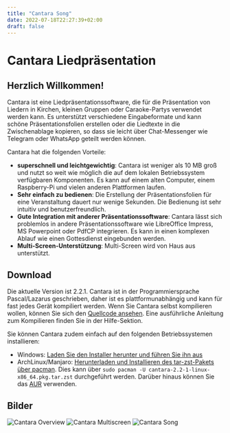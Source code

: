 ```yaml
---
title: "Cantara Song"
date: 2022-07-18T22:27:39+02:00
draft: false
---
```


# Cantara Liedpräsentation

## Herzlich Willkommen!

Cantara ist eine Liedpräsentationssoftware, die für die Präsentation von Liedern in Kirchen, kleinen Gruppen oder Caraoke-Partys verwendet werden kann. Es unterstützt verschiedene Eingabeformate und kann schöne Präsentationsfolien erstellen oder die Liedtexte in die Zwischenablage kopieren, so dass sie leicht über Chat-Messenger wie Telegram oder WhatsApp geteilt werden können.

Cantara hat die folgenden Vorteile:

  * **superschnell und leichtgewichtig**: Cantara ist weniger als 10 MB groß und nutzt so weit wie möglich die auf dem lokalen Betriebssystem verfügbaren Komponenten. Es kann auf einem alten Computer, einem Raspberry-Pi und vielen anderen Plattformen laufen.
  * **Sehr einfach zu bedienen**: Die Erstellung der Präsentationsfolien für eine Veranstaltung dauert nur wenige Sekunden. Die Bedienung ist sehr intuitiv und benutzerfreundlich.
  * **Gute Integration mit anderer Präsentationssoftware**: Cantara lässt sich problemlos in andere Präsentationssoftware wie LibreOffice Impress, MS Powerpoint oder PdfCP integrieren. Es kann in einen komplexen Ablauf wie einen Gottesdienst eingebunden werden.
  * **Multi-Screen-Unterstützung**: Multi-Screen wird von Haus aus unterstützt.

## Download

Die aktuelle Version ist 2.2.1. Cantara ist in der Programmiersprache Pascal/Lazarus geschrieben, daher ist es plattformunabhängig und kann für fast jedes Gerät kompiliert werden. Wenn Sie Cantara selbst kompilieren wollen, können Sie sich den [Quellcode ansehen](https://github.com/reckel-jm/cantara/archive/refs/tags/v2.2.1.zip). Eine ausführliche Anleitung zum Kompilieren finden Sie in der Hilfe-Sektion.

Sie können Cantara zudem einfach auf den folgenden Betriebssystemen installieren:

  * Windows: [Laden Sie den Installer herunter und führen Sie ihn aus](https://github.com/reckel-jm/cantara/releases/download/v2.2.1/cantara2.2.1_setup_win64.exe)
  * ArchLinux/Manjaro: [Herunterladen und Installieren des tar-zst-Pakets über pacman](https://github.com/reckel-jm/cantara/releases/download/v2.2.1/cantara-2.2-1-x86_64.pkg.tar.zst). Dies kann über `sudo pacman -U cantara-2.2-1-linux-x86_64.pkg.tar.zst` durchgeführt werden. Darüber hinaus können Sie das [AUR](https://aur.archlinux.org/packages/cantara) verwenden.

## Bilder

![Cantara Overview](/images/cantara-overview.jpg?width=900)
![Cantara Multiscreen](/images/cantara-multiscreen.jpg?width=900)
![Cantara Song](/images/cantara-song.jpg?width=900)